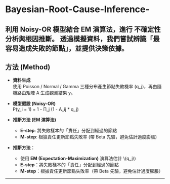 # Bayesian-Root-Cause-Inference-
利用 **Noisy-OR 模型結合 EM 演算法**，進行 **不確定性分析與根因推斷**。   透過模擬資料，我們嘗試辨識「最容易造成失敗的節點」，並提供決策依據。
---

## 方法 (Method)

- **資料生成**  
  使用 Poisson / Normal / Gamma 三種分布產生節點失敗機率 (q_j)，再由隨機路由矩陣 A 生成觀測結果 y。  

- **模型假設 (Noisy-OR)**  
  P(y_i = 1) = 1 - Π_j (1 - A_ij * q_j)  

- **推斷方法 (EM 演算法)**  
  - **E-step**: 將失敗樣本的「責任」分配到經過的節點  
  - **M-step**: 根據責任更新節點失敗率 (帶 Beta 先驗，避免估計過度膨脹)  


- **推斷方法**：  
  - 使用 **EM (Expectation-Maximization)** 演算法估計 \\(q_j\\)  
  - **E-step**：將失敗樣本的「責任」分配到經過的節點  
  - **M-step**：根據責任更新節點失敗率（帶 Beta 先驗，避免估計過度膨脹）

---
